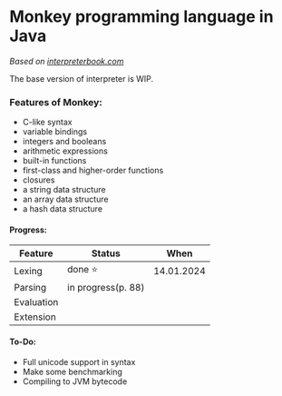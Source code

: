 # Monkey programming language in Java
_Based on [interpreterbook.com](https://interpreterbook.com)_

The base version of interpreter is WIP.

### Features of Monkey:
- C-like syntax  
- variable bindings  
- integers and booleans  
- arithmetic expressions  
- built-in functions  
- first-class and higher-order functions  
- closures  
- a string data structure  
- an array data structure  
- a hash data structure  

#### Progress:
| Feature    | Status             | When       |  
|------------|--------------------|------------|  
| Lexing     | done ⭐             | 14.01.2024 |
| Parsing    | in progress(p. 88) |            |
| Evaluation |                    |            |
| Extension  |                    |            |


#### To-Do:
- Full unicode support in syntax
- Make some benchmarking
- Compiling to JVM bytecode